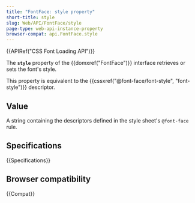 ```yaml
---
title: "FontFace: style property"
short-title: style
slug: Web/API/FontFace/style
page-type: web-api-instance-property
browser-compat: api.FontFace.style
---
```


{{APIRef("CSS Font Loading API")}}

The **`style`** property of the {{domxref("FontFace")}} interface retrieves or sets the font's style.

This property is equivalent to the {{cssxref("@font-face/font-style", "font-style")}} descriptor.

## Value

A string containing the descriptors defined in the style sheet's `@font-face` rule.

## Specifications

{{Specifications}}

## Browser compatibility

{{Compat}}
